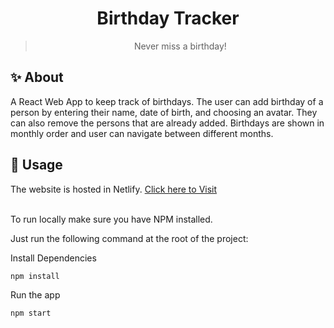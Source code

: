 <h1 align="center">Birthday Tracker</h1>

> <p align="center">Never miss a birthday!<p>

## ✨ About

A React Web App to keep track of birthdays. The user can add birthday of a person by entering their name, date of birth, and choosing an avatar. They can also remove the persons that are already added. Birthdays are shown in monthly order and user can navigate between different months.

## 🚀 Usage

The website is hosted in Netlify. [Click here to Visit](https://finwallet.netlify.app/)

<br>
To run locally make sure you have NPM installed.

Just run the following command at the root of the project:

Install Dependencies

```sh
npm install
```

Run the app

```sh
npm start
```
